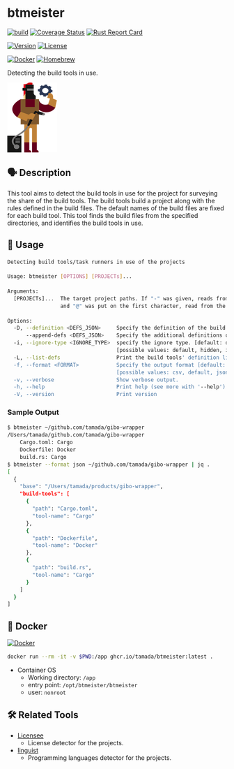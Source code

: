 # btmeister

[![build](https://github.com/tamada/btmeister/actions/workflows/build.yaml/badge.svg)](https://github.com/tamada/btmeister/actions/workflows/build.yaml)
[![Coverage Status](https://coveralls.io/repos/github/tamada/btmeister/badge.svg?branch=main)](https://coveralls.io/github/tamada/btmeister?branch=main)
[![Rust Report Card](https://rust-reportcard.xuri.me/badge/github.com/tamada/btmeister)](https://rust-reportcard.xuri.me/report/github.com/tamada/btmeister)

[![Version](https://img.shields.io/badge/Version-v0.6.6-green)](https://github.com/tamada/btmeister/releases/tag/v0.6.6)
[![License](https://img.shields.io/badge/License-MIT-green)](https://github.com/tamada/btmeister/blob/main/LICENSE)

[![Docker](https://img.shields.io/badge/Docker-ghcr.io/tamada/btmeister:0.6.6-blue?logo=docker)](https://github.com/tamada/btmeister/pkgs/container/btmeister/)
[![Homebrew](https://img.shields.io/badge/Homebrew-tamada/tap/btmeister-blue?logo=homebrew)](https://github.com/tamada/homebrew-tap)

Detecting the build tools in use.

![btmeister_logo](https://raw.githubusercontent.com/tamada/btmeister/main/site/static/images/logo.png)

## :speaking_head: Description

This tool aims to detect the build tools in use for the project for surveying the share of the build tools.
The build tools build a project along with the rules defined in the build files.
The default names of the build files are fixed for each build tool.
This tool finds the build files from the specified directories, and identifies the build tools in use.

## :runner: Usage

```sh
Detecting build tools/task runners in use of the projects

Usage: btmeister [OPTIONS] [PROJECTs]...

Arguments:
  [PROJECTs]...  The target project paths. If "-" was given, reads from stdin,
                 and "@" was put on the first character, read from the file.

Options:
  -D, --definition <DEFS_JSON>     Specify the definition of the build tools.
      --append-defs <DEFS_JSON>    Specify the additional definitions of the build tools.
  -i, --ignore-type <IGNORE_TYPE>  specify the ignore type. [default: default] 
                                   [possible values: default, hidden, ignore, git-ignore, git-global, git-exclude]
  -L, --list-defs                  Print the build tools' definition list
  -f, --format <FORMAT>            Specify the output format [default: default]
                                   [possible values: csv, default, json, xml, yaml]
  -v, --verbose                    Show verbose output.
  -h, --help                       Print help (see more with '--help')
  -V, --version                    Print version
```

### Sample Output

```sh
$ btmeister ~/github.com/tamada/gibo-wrapper
/Users/tamada/github.com/tamada/gibo-wrapper
    Cargo.toml: Cargo
    Dockerfile: Docker
    build.rs: Cargo
$ btmeister --format json ~/github.com/tamada/gibo-wrapper | jq .
[
  {
    "base": "/Users/tamada/products/gibo-wrapper",
    "build-tools": [
      {
        "path": "Cargo.toml",
        "tool-name": "Cargo"
      },
      {
        "path": "Dockerfile",
        "tool-name": "Docker"
      },
      {
        "path": "build.rs",
        "tool-name": "Cargo"
      }
    ]
  }
]
```

## :whale: Docker

[![Docker](https://img.shields.io/badge/Docker-ghcr.io/tamada/btmeister:0.6.6-blue?logo=docker)](https://github.com/tamada/btmeister/pkgs/container/btmeister/)

```sh
docker run --rm -it -v $PWD:/app ghcr.io/tamada/btmeister:latest .
```

* Container OS
  * Working directory: `/app`
  * entry point: `/opt/btmeister/btmeister`
  * user: `nonroot`

## :hammer_and_wrench: Related Tools

* [Licensee](https://github.com/licensee/licensee)
  * License detector for the projects.
* [linguist](https://github.com/github/linguist)
  * Programming languages detector for the projects.
